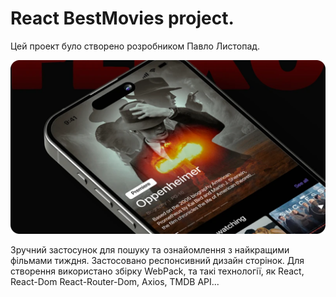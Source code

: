 # React BestMovies project.

Цей проект було створено розробником Павло Листопад.

![mobile able design](https//../public/movie1.png)

Зручний застосунок для пошуку та ознайомлення з найкращими фільмами тиждня.
Застосовано респонсивний дизайн сторінок. Для створення використано збірку
WebPack, та такі технології, як React, React-Dom React-Router-Dom, Axios, TMDB
API...
